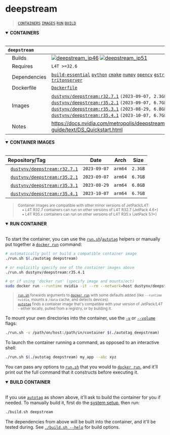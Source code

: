 # deepstream

> [`CONTAINERS`](#user-content-containers) [`IMAGES`](#user-content-images) [`RUN`](#user-content-run) [`BUILD`](#user-content-build)

<details open>
<summary><b><a id="containers">CONTAINERS</a></b></summary>
<br>

| **`deepstream`** | |
| :-- | :-- |
| &nbsp;&nbsp;&nbsp;Builds | [![`deepstream_jp46`](https://img.shields.io/github/actions/workflow/status/dusty-nv/jetson-containers/deepstream_jp46.yml?label=deepstream:jp46)](https://github.com/dusty-nv/jetson-containers/actions/workflows/deepstream_jp46.yml) [![`deepstream_jp51`](https://img.shields.io/github/actions/workflow/status/dusty-nv/jetson-containers/deepstream_jp51.yml?label=deepstream:jp51)](https://github.com/dusty-nv/jetson-containers/actions/workflows/deepstream_jp51.yml) |
| &nbsp;&nbsp;&nbsp;Requires | `L4T >=32.6` |
| &nbsp;&nbsp;&nbsp;Dependencies | [`build-essential`](/packages/build-essential) [`python`](/packages/python) [`cmake`](/packages/cmake/cmake_pip) [`numpy`](/packages/numpy) [`opencv`](/packages/opencv) [`gstreamer`](/packages/gstreamer) [`tritonserver`](/packages/tritonserver) |
| &nbsp;&nbsp;&nbsp;Dockerfile | [`Dockerfile`](Dockerfile) |
| &nbsp;&nbsp;&nbsp;Images | [`dustynv/deepstream:r32.7.1`](https://hub.docker.com/r/dustynv/deepstream/tags) `(2023-09-07, 2.3GB)`<br>[`dustynv/deepstream:r35.2.1`](https://hub.docker.com/r/dustynv/deepstream/tags) `(2023-09-07, 6.7GB)`<br>[`dustynv/deepstream:r35.3.1`](https://hub.docker.com/r/dustynv/deepstream/tags) `(2023-08-29, 6.8GB)`<br>[`dustynv/deepstream:r35.4.1`](https://hub.docker.com/r/dustynv/deepstream/tags) `(2023-10-07, 6.7GB)` |
| &nbsp;&nbsp;&nbsp;Notes | https://docs.nvidia.com/metropolis/deepstream/dev-guide/text/DS_Quickstart.html |

</details>

<details open>
<summary><b><a id="images">CONTAINER IMAGES</a></b></summary>
<br>

| Repository/Tag | Date | Arch | Size |
| :-- | :--: | :--: | :--: |
| &nbsp;&nbsp;[`dustynv/deepstream:r32.7.1`](https://hub.docker.com/r/dustynv/deepstream/tags) | `2023-09-07` | `arm64` | `2.3GB` |
| &nbsp;&nbsp;[`dustynv/deepstream:r35.2.1`](https://hub.docker.com/r/dustynv/deepstream/tags) | `2023-09-07` | `arm64` | `6.7GB` |
| &nbsp;&nbsp;[`dustynv/deepstream:r35.3.1`](https://hub.docker.com/r/dustynv/deepstream/tags) | `2023-08-29` | `arm64` | `6.8GB` |
| &nbsp;&nbsp;[`dustynv/deepstream:r35.4.1`](https://hub.docker.com/r/dustynv/deepstream/tags) | `2023-10-07` | `arm64` | `6.7GB` |

> <sub>Container images are compatible with other minor versions of JetPack/L4T:</sub><br>
> <sub>&nbsp;&nbsp;&nbsp;&nbsp;• L4T R32.7 containers can run on other versions of L4T R32.7 (JetPack 4.6+)</sub><br>
> <sub>&nbsp;&nbsp;&nbsp;&nbsp;• L4T R35.x containers can run on other versions of L4T R35.x (JetPack 5.1+)</sub><br>
</details>

<details open>
<summary><b><a id="run">RUN CONTAINER</a></b></summary>
<br>

To start the container, you can use the [`run.sh`](/docs/run.md)/[`autotag`](/docs/run.md#autotag) helpers or manually put together a [`docker run`](https://docs.docker.com/engine/reference/commandline/run/) command:
```bash
# automatically pull or build a compatible container image
./run.sh $(./autotag deepstream)

# or explicitly specify one of the container images above
./run.sh dustynv/deepstream:r35.4.1

# or if using 'docker run' (specify image and mounts/ect)
sudo docker run --runtime nvidia -it --rm --network=host dustynv/deepstream:r35.4.1
```
> <sup>[`run.sh`](/docs/run.md) forwards arguments to [`docker run`](https://docs.docker.com/engine/reference/commandline/run/) with some defaults added (like `--runtime nvidia`, mounts a `/data` cache, and detects devices)</sup><br>
> <sup>[`autotag`](/docs/run.md#autotag) finds a container image that's compatible with your version of JetPack/L4T - either locally, pulled from a registry, or by building it.</sup>

To mount your own directories into the container, use the [`-v`](https://docs.docker.com/engine/reference/commandline/run/#volume) or [`--volume`](https://docs.docker.com/engine/reference/commandline/run/#volume) flags:
```bash
./run.sh -v /path/on/host:/path/in/container $(./autotag deepstream)
```
To launch the container running a command, as opposed to an interactive shell:
```bash
./run.sh $(./autotag deepstream) my_app --abc xyz
```
You can pass any options to [`run.sh`](/docs/run.md) that you would to [`docker run`](https://docs.docker.com/engine/reference/commandline/run/), and it'll print out the full command that it constructs before executing it.
</details>
<details open>
<summary><b><a id="build">BUILD CONTAINER</b></summary>
<br>

If you use [`autotag`](/docs/run.md#autotag) as shown above, it'll ask to build the container for you if needed.  To manually build it, first do the [system setup](/docs/setup.md), then run:
```bash
./build.sh deepstream
```
The dependencies from above will be built into the container, and it'll be tested during.  See [`./build.sh --help`](/jetson_containers/build.py) for build options.
</details>
